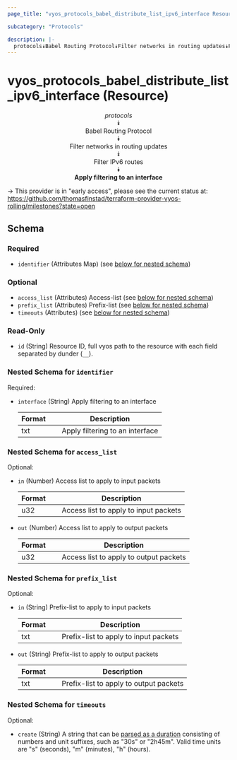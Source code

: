 ```yaml
---
page_title: "vyos_protocols_babel_distribute_list_ipv6_interface Resource - vyos"

subcategory: "Protocols"

description: |- 
  protocols⯯Babel Routing Protocol⯯Filter networks in routing updates⯯Filter IPv6 routes⯯Apply filtering to an interface
---
```


# vyos_protocols_babel_distribute_list_ipv6_interface (Resource)
<center>

*protocols*  
⯯  
Babel Routing Protocol  
⯯  
Filter networks in routing updates  
⯯  
Filter IPv6 routes  
⯯  
**Apply filtering to an interface**


</center>

-> This provider is in "early access", please see the current status at: https://github.com/thomasfinstad/terraform-provider-vyos-rolling/milestones?state=open

## Schema

### Required

- `identifier` (Attributes Map) (see [below for nested schema](#nestedatt--identifier))

### Optional

- `access_list` (Attributes) Access-list (see [below for nested schema](#nestedatt--access_list))
- `prefix_list` (Attributes) Prefix-list (see [below for nested schema](#nestedatt--prefix_list))
- `timeouts` (Attributes) (see [below for nested schema](#nestedatt--timeouts))

### Read-Only

- `id` (String) Resource ID, full vyos path to the resource with each field separated by dunder (`__`).

<a id="nestedatt--identifier"></a>
### Nested Schema for `identifier`

Required:

- `interface` (String) Apply filtering to an interface

    |Format  &emsp;|Description                      |
    |----------|-----------------------------------|
    |txt     &emsp;|Apply filtering to an interface  |


<a id="nestedatt--access_list"></a>
### Nested Schema for `access_list`

Optional:

- `in` (Number) Access list to apply to input packets

    |Format  &emsp;|Description                            |
    |----------|-----------------------------------------|
    |u32     &emsp;|Access list to apply to input packets  |
- `out` (Number) Access list to apply to output packets

    |Format  &emsp;|Description                             |
    |----------|------------------------------------------|
    |u32     &emsp;|Access list to apply to output packets  |


<a id="nestedatt--prefix_list"></a>
### Nested Schema for `prefix_list`

Optional:

- `in` (String) Prefix-list to apply to input packets

    |Format  &emsp;|Description                            |
    |----------|-----------------------------------------|
    |txt     &emsp;|Prefix-list to apply to input packets  |
- `out` (String) Prefix-list to apply to output packets

    |Format  &emsp;|Description                             |
    |----------|------------------------------------------|
    |txt     &emsp;|Prefix-list to apply to output packets  |


<a id="nestedatt--timeouts"></a>
### Nested Schema for `timeouts`

Optional:

- `create` (String) A string that can be [parsed as a duration](https://pkg.go.dev/time#ParseDuration) consisting of numbers and unit suffixes, such as &#34;30s&#34; or &#34;2h45m&#34;. Valid time units are &#34;s&#34; (seconds), &#34;m&#34; (minutes), &#34;h&#34; (hours).  
